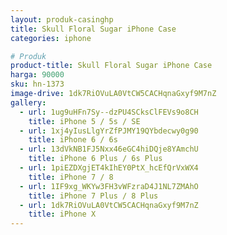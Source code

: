 ```yaml
---
layout: produk-casinghp
title: Skull Floral Sugar iPhone Case
categories: iphone

# Produk
product-title: Skull Floral Sugar iPhone Case
harga: 90000
sku: hn-1373
image-drive: 1dk7RiOVuLA0VtCW5CACHqnaGxyf9M7nZ
gallery:
  - url: 1ug9uHFn7Sy--dzPU4SCksClFEVs9o8CH
    title: iPhone 5 / 5s / SE
  - url: 1xj4yIusLlgYrZfPJMY19QYbdecwy0g90
    title: iPhone 6 / 6s
  - url: 13dVkNB1FJ5Nxx46eGC4hiDQje8YAmchU
    title: iPhone 6 Plus / 6s Plus
  - url: 1piEZDXgjET4kIhEY0PtX_hcEfQrVxWX4
    title: iPhone 7 / 8
  - url: 1IF9xg_WKYw3FH3vWFzraD4J1NL7ZMAhO
    title: iPhone 7 Plus / 8 Plus
  - url: 1dk7RiOVuLA0VtCW5CACHqnaGxyf9M7nZ
    title: iPhone X
---
```

